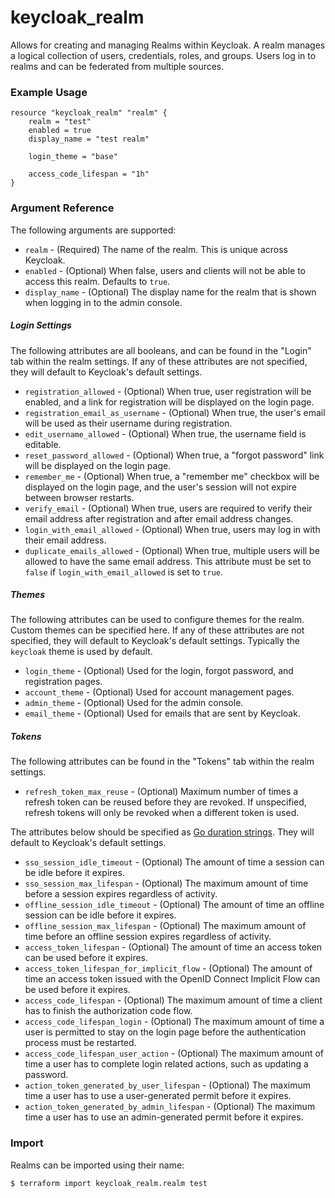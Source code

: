 # keycloak_realm

Allows for creating and managing Realms within Keycloak. A realm manages a logical collection of users,
credentials, roles, and groups. Users log in to realms and can be federated from multiple sources.

### Example Usage

```hcl
resource "keycloak_realm" "realm" {
    realm = "test"
    enabled = true
    display_name = "test realm"

    login_theme = "base"

    access_code_lifespan = "1h"
}
```

### Argument Reference

The following arguments are supported:

- `realm` - (Required) The name of the realm. This is unique across Keycloak.
- `enabled` - (Optional) When false, users and clients will not be able to access this realm. Defaults to `true`.
- `display_name` - (Optional) The display name for the realm that is shown when logging in to the admin console.

##### Login Settings

The following attributes are all booleans, and can be found in the "Login" tab within the realm settings.
If any of these attributes are not specified, they will default to Keycloak's default settings.

- `registration_allowed` - (Optional) When true, user registration will be enabled, and a link for registration will be displayed on the login page.
- `registration_email_as_username` - (Optional) When true, the user's email will be used as their username during registration.
- `edit_username_allowed` - (Optional) When true, the username field is editable.
- `reset_password_allowed` - (Optional) When true, a "forgot password" link will be displayed on the login page.
- `remember_me` - (Optional) When true, a "remember me" checkbox will be displayed on the login page, and the user's session will not expire between browser restarts.
- `verify_email` - (Optional) When true, users are required to verify their email address after registration and after email address changes.
- `login_with_email_allowed` - (Optional) When true, users may log in with their email address.
- `duplicate_emails_allowed` - (Optional) When true, multiple users will be allowed to have the same email address. This attribute must be set to `false` if `login_with_email_allowed` is set to `true`.

##### Themes

The following attributes can be used to configure themes for the realm. Custom themes can be specified here.
If any of these attributes are not specified, they will default to Keycloak's default settings. Typically the `keycloak` theme is used by default.

- `login_theme` - (Optional) Used for the login, forgot password, and registration pages.
- `account_theme` - (Optional) Used for account management pages.
- `admin_theme` - (Optional) Used for the admin console.
- `email_theme` - (Optional) Used for emails that are sent by Keycloak.

##### Tokens

The following attributes can be found in the "Tokens" tab within the realm settings.

- `refresh_token_max_reuse` - (Optional) Maximum number of times a refresh token can be reused before they are revoked. If unspecified, refresh tokens will only be revoked when a different token is used.

The attributes below should be specified as [Go duration strings](https://golang.org/pkg/time/#Duration.String). They will default to Keycloak's default settings.

- `sso_session_idle_timeout` - (Optional) The amount of time a session can be idle before it expires.
- `sso_session_max_lifespan` - (Optional) The maximum amount of time before a session expires regardless of activity.
- `offline_session_idle_timeout` - (Optional) The amount of time an offline session can be idle before it expires.
- `offline_session_max_lifespan` - (Optional) The maximum amount of time before an offline session expires regardless of activity.
- `access_token_lifespan` - (Optional) The amount of time an access token can be used before it expires.
- `access_token_lifespan_for_implicit_flow` - (Optional) The amount of time an access token issued with the OpenID Connect Implicit Flow can be used before it expires.
- `access_code_lifespan` - (Optional) The maximum amount of time a client has to finish the authorization code flow.
- `access_code_lifespan_login` - (Optional) The maximum amount of time a user is permitted to stay on the login page before the authentication process must be restarted.
- `access_code_lifespan_user_action` - (Optional) The maximum amount of time a user has to complete login related actions, such as updating a password.
- `action_token_generated_by_user_lifespan` - (Optional) The maximum time a user has to use a user-generated permit before it expires.
- `action_token_generated_by_admin_lifespan` - (Optional) The maximum time a user has to use an admin-generated permit before it expires.

### Import

Realms can be imported using their name:

```bash
$ terraform import keycloak_realm.realm test
```
